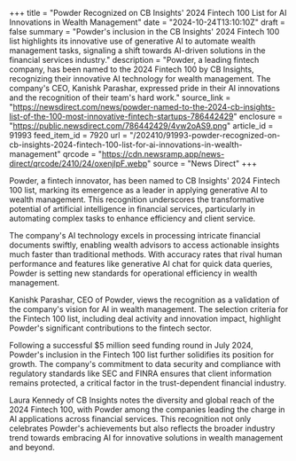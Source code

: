 +++
title = "Powder Recognized on CB Insights' 2024 Fintech 100 List for AI Innovations in Wealth Management"
date = "2024-10-24T13:10:10Z"
draft = false
summary = "Powder's inclusion in the CB Insights' 2024 Fintech 100 list highlights its innovative use of generative AI to automate wealth management tasks, signaling a shift towards AI-driven solutions in the financial services industry."
description = "Powder, a leading fintech company, has been named to the 2024 Fintech 100 by CB Insights, recognizing their innovative AI technology for wealth management. The company's CEO, Kanishk Parashar, expressed pride in their AI innovations and the recognition of their team's hard work."
source_link = "https://newsdirect.com/news/powder-named-to-the-2024-cb-insights-list-of-the-100-most-innovative-fintech-startups-786442429"
enclosure = "https://public.newsdirect.com/786442429/4vw2oAS9.png"
article_id = 91993
feed_item_id = 7920
url = "/202410/91993-powder-recognized-on-cb-insights-2024-fintech-100-list-for-ai-innovations-in-wealth-management"
qrcode = "https://cdn.newsramp.app/news-direct/qrcode/2410/24/oxenjlpF.webp"
source = "News Direct"
+++

<p>Powder, a fintech innovator, has been named to CB Insights' 2024 Fintech 100 list, marking its emergence as a leader in applying generative AI to wealth management. This recognition underscores the transformative potential of artificial intelligence in financial services, particularly in automating complex tasks to enhance efficiency and client service.</p><p>The company's AI technology excels in processing intricate financial documents swiftly, enabling wealth advisors to access actionable insights much faster than traditional methods. With accuracy rates that rival human performance and features like generative AI chat for quick data queries, Powder is setting new standards for operational efficiency in wealth management.</p><p>Kanishk Parashar, CEO of Powder, views the recognition as a validation of the company's vision for AI in wealth management. The selection criteria for the Fintech 100 list, including deal activity and innovation impact, highlight Powder's significant contributions to the fintech sector.</p><p>Following a successful $5 million seed funding round in July 2024, Powder's inclusion in the Fintech 100 list further solidifies its position for growth. The company's commitment to data security and compliance with regulatory standards like SEC and FINRA ensures that client information remains protected, a critical factor in the trust-dependent financial industry.</p><p>Laura Kennedy of CB Insights notes the diversity and global reach of the 2024 Fintech 100, with Powder among the companies leading the charge in AI applications across financial services. This recognition not only celebrates Powder's achievements but also reflects the broader industry trend towards embracing AI for innovative solutions in wealth management and beyond.</p>
